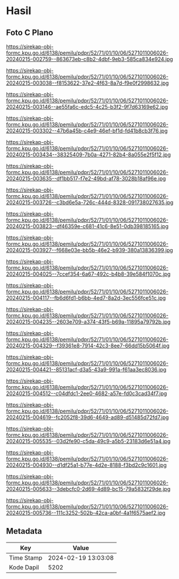 # Hasil

## Foto C Plano

https://sirekap-obj-formc.kpu.go.id/6138/pemilu/pdpr/52/71/01/10/06/5271011006026-20240215-002759--863673eb-c8b2-4dbf-9eb3-585ca834e924.jpg

https://sirekap-obj-formc.kpu.go.id/6138/pemilu/pdpr/52/71/01/10/06/5271011006026-20240215-003038--f8153622-37e2-4f63-8a7d-f9e0f2998632.jpg

https://sirekap-obj-formc.kpu.go.id/6138/pemilu/pdpr/52/71/01/10/06/5271011006026-20240215-003146--ae55fa6c-edc5-4c25-b3f2-9f7d63169e62.jpg

https://sirekap-obj-formc.kpu.go.id/6138/pemilu/pdpr/52/71/01/10/06/5271011006026-20240215-003302--47b6a45b-c4e9-46ef-bf1d-fd41b8cb3f76.jpg

https://sirekap-obj-formc.kpu.go.id/6138/pemilu/pdpr/52/71/01/10/06/5271011006026-20240215-003434--38325409-7b0a-4271-82b4-8a055e2f5f12.jpg

https://sirekap-obj-formc.kpu.go.id/6138/pemilu/pdpr/52/71/01/10/06/5271011006026-20240215-003635--df1bb517-f7e2-49bd-af78-3028b18af96e.jpg

https://sirekap-obj-formc.kpu.go.id/6138/pemilu/pdpr/52/71/01/10/06/5271011006026-20240215-003726--c3bd6e5a-726c-444d-8328-091738027635.jpg

https://sirekap-obj-formc.kpu.go.id/6138/pemilu/pdpr/52/71/01/10/06/5271011006026-20240215-003823--df46359e-c681-41c6-8e51-0db398185165.jpg

https://sirekap-obj-formc.kpu.go.id/6138/pemilu/pdpr/52/71/01/10/06/5271011006026-20240215-003927--f668e03e-bb5b-46e2-b939-380a13836399.jpg

https://sirekap-obj-formc.kpu.go.id/6138/pemilu/pdpr/52/71/01/10/06/5271011006026-20240215-004025--7ccef354-6a67-492c-b4b8-39e584f1070c.jpg

https://sirekap-obj-formc.kpu.go.id/6138/pemilu/pdpr/52/71/01/10/06/5271011006026-20240215-004117--fb6d6fd1-b6bb-4ed7-8a2d-3ec556fce51c.jpg

https://sirekap-obj-formc.kpu.go.id/6138/pemilu/pdpr/52/71/01/10/06/5271011006026-20240215-004235--2603e709-a374-43f5-b69a-11895a79792b.jpg

https://sirekap-obj-formc.kpu.go.id/6138/pemilu/pdpr/52/71/01/10/06/5271011006026-20240215-004329--f39361e8-7914-42c3-8ee7-66dd15b5064f.jpg

https://sirekap-obj-formc.kpu.go.id/6138/pemilu/pdpr/52/71/01/10/06/5271011006026-20240215-004421--85131acf-d3a5-43a9-991a-f61aa3ec8036.jpg

https://sirekap-obj-formc.kpu.go.id/6138/pemilu/pdpr/52/71/01/10/06/5271011006026-20240215-004512--c04dfdc1-2ee0-4682-a57e-fd0c3cad34f7.jpg

https://sirekap-obj-formc.kpu.go.id/6138/pemilu/pdpr/52/71/01/10/06/5271011006026-20240215-004619--fc2052f8-39d6-4649-ad89-d51485d72fd7.jpg

https://sirekap-obj-formc.kpu.go.id/6138/pemilu/pdpr/52/71/01/10/06/5271011006026-20240215-005535--03d2fe90-c5da-49c9-a5b5-23183d6e51a4.jpg

https://sirekap-obj-formc.kpu.go.id/6138/pemilu/pdpr/52/71/01/10/06/5271011006026-20240215-004930--d1df25a1-b77e-4d2e-8188-f3bd2c9c1601.jpg

https://sirekap-obj-formc.kpu.go.id/6138/pemilu/pdpr/52/71/01/10/06/5271011006026-20240215-005633--3debcfc0-2d69-4d89-bc15-79a5832f29de.jpg

https://sirekap-obj-formc.kpu.go.id/6138/pemilu/pdpr/52/71/01/10/06/5271011006026-20240215-005736--111c3252-502b-42ca-a0bf-4a1f6575aef2.jpg


## Metadata

| Key        | Value               |
| ---------- | ------------------- |
| Time Stamp | 2024-02-19 13:03:08 |
| Kode Dapil | 5202                |



